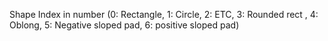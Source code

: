 Shape Index in number (0: Rectangle, 1: Circle, 2: ETC, 3: Rounded rect , 4: Oblong, 5: Negative sloped pad, 6: positive sloped pad)